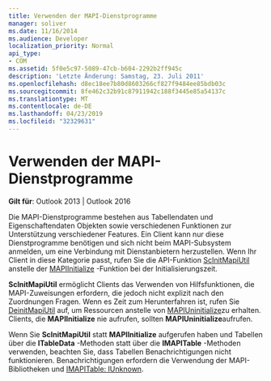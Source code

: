 ```yaml
---
title: Verwenden der MAPI-Dienstprogramme
manager: soliver
ms.date: 11/16/2014
ms.audience: Developer
localization_priority: Normal
api_type:
- COM
ms.assetid: 5f0e5c97-5089-47cb-b604-2292b2ff945c
description: 'Letzte Änderung: Samstag, 23. Juli 2011'
ms.openlocfilehash: d8ec18ee7b80d8603266cf827f9484ee85bdb03c
ms.sourcegitcommit: 8fe462c32b91c87911942c188f3445e85a54137c
ms.translationtype: MT
ms.contentlocale: de-DE
ms.lasthandoff: 04/23/2019
ms.locfileid: "32329631"
---
```

# <a name="using-the-mapi-utilities"></a>Verwenden der MAPI-Dienstprogramme

  
  
**Gilt für**: Outlook 2013 | Outlook 2016 
  
Die MAPI-Dienstprogramme bestehen aus Tabellendaten und Eigenschaftendaten Objekten sowie verschiedenen Funktionen zur Unterstützung verschiedener Features. Ein Client kann nur diese Dienstprogramme benötigen und sich nicht beim MAPI-Subsystem anmelden, um eine Verbindung mit Dienstanbietern herzustellen. Wenn Ihr Client in diese Kategorie passt, rufen Sie die API-Funktion [ScInitMapiUtil](scinitmapiutil.md) anstelle der [MAPIInitialize](mapiinitialize.md) -Funktion bei der Initialisierungszeit. 
  
 **ScInitMapiUtil** ermöglicht Clients das Verwenden von Hilfsfunktionen, die MAPI-Zuweisungen erfordern, die jedoch nicht explizit nach den Zuordnungen Fragen. Wenn es Zeit zum Herunterfahren ist, rufen Sie [DeinitMapiUtil](deinitmapiutil.md) auf, um Ressourcen anstelle von [MAPIUninitialize](mapiuninitialize.md)zu erhalten. Clients, die **MAPIInitialize** nie aufrufen, sollten **MAPIUninitialize**aufrufen.
  
Wenn Sie **ScInitMapiUtil** statt **MAPIInitialize** aufgerufen haben und Tabellen über die **ITableData** -Methoden statt über die **IMAPITable** -Methoden verwenden, beachten Sie, dass Tabellen Benachrichtigungen nicht funktionieren. Benachrichtigungen erfordern die Verwendung der MAPI-Bibliotheken und [IMAPITable: IUnknown](imapitableiunknown.md).
  


